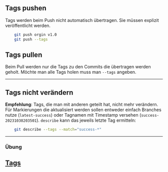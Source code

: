 ## Tags pushen

Tags werden beim Push nicht automatisch übertragen.
Sie müssen explizit veröffentlicht werden.

```bash
    git push orgin v1.0
    git push --tags
```

## Tags pullen

Beim Pull werden nur die Tags zu den Commits die übertragen werden geholt.
Möchte man alle Tags holen muss man `--tags` angeben.

---

## Tags nicht verändern

**Empfehlung**: Tags, die man mit anderen geteilt hat, nicht mehr verändern.
Für Markierungen die aktualisiert werden sollen entweder einfach Branches nutze (`latest-success`)
oder Tagnamen mit Timestamp versehen (`success-20231030203501`). 
`describe` kann das jeweils letzte Tag ermitteln:

```bash
    git describe --tags --match="success-*"
```

---

### Übung

<h2><a href="markdown-git-uebungen/aufgabe-zusammenarbeit-tags.html" target="_blank">Tags<a></h2>
